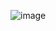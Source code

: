 ![image](https://github.com/Dinushan-S/UserRegistrationApp/assets/52119964/db120226-2dd1-4904-937e-29feaf9b3c19)

